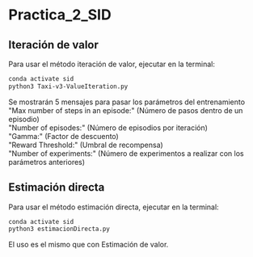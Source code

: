 # Practica_2_SID

## Iteración de valor
Para usar el método iteración de valor, ejecutar en la terminal:

```bash
conda activate sid
python3 Taxi-v3-ValueIteration.py

```
Se mostrarán 5 mensajes para pasar los parámetros del entrenamiento \
"Max number of steps in an episode:" (Número de pasos dentro de un episodio) \
"Number of episodes:" (Número de episodios por iteración) \
"Gamma:" (Factor de descuento) \
"Reward Threshold:" (Umbral de recompensa) \
"Number of experiments:" (Número de experimentos a realizar con los parámetros anteriores)

## Estimación directa
Para usar el método estimación directa, ejecutar en la terminal:

```bash
conda activate sid
python3 estimacionDirecta.py
```

El uso es el mismo que con Estimación de valor.